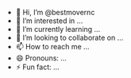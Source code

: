 - 👋 Hi, I’m @bestmovernc
- 👀 I’m interested in ...
- 🌱 I’m currently learning ...
- 💞️ I’m looking to collaborate on ...
- 📫 How to reach me ...
- 😄 Pronouns: ...
- ⚡ Fun fact: ...

<!---
bestmovernc/bestmovernc is a ✨ special ✨ repository because its `README.md` (this file) appears on your GitHub profile.
You can click the Preview link to take a look at your changes.
--->
